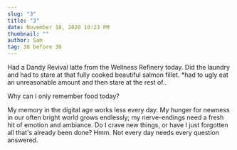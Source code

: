 ```yaml
---
slug: "3"
title: "3"
date: November 18, 2020 10:23 PM
thumbnail: ""
author: Sam
tag: 30 before 30
---
```

Had a Dandy Revival latte from the Wellness Refinery today. Did the laundry and had to stare at that fully cooked beautiful salmon fillet. *had to ugly eat an unreasonable amount and then stare at the rest of..

Why can I only remember food today?

My memory in the digital age works less every day. My hunger for newness in our often bright world grows endlessly; my nerve-endings need a fresh hit of emotion and ambiance. Do I crave new things, or have I just forgotten all that's already been done? Hmm. Not every day needs every question answered.